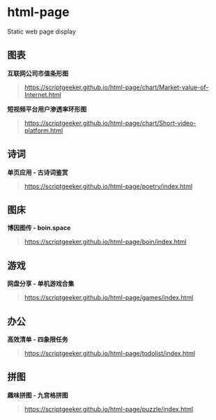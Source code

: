 # html-page
Static web page display

## 图表

**互联网公司市值条形图**

> https://scriptgeeker.github.io/html-page/chart/Market-value-of-Internet.html

**短视频平台用户渗透率环形图**

> https://scriptgeeker.github.io/html-page/chart/Short-video-platform.html

## 诗词

**单页应用 - 古诗词鉴赏**

> https://scriptgeeker.github.io/html-page/poetry/index.html

## 图床

**博因图传 - boin.space**

> https://scriptgeeker.github.io/html-page/boin/index.html

## 游戏

**网盘分享 - 单机游戏合集**

> https://scriptgeeker.github.io/html-page/games/index.html

## 办公

**高效清单 - 四象限任务**

> https://scriptgeeker.github.io/html-page/todolist/index.html

## 拼图

**趣味拼图 - 九宫格拼图**

> https://scriptgeeker.github.io/html-page/puzzle/index.html